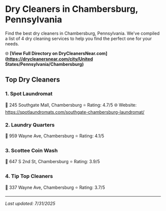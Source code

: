 # Dry Cleaners in Chambersburg, Pennsylvania

Find the best dry cleaners in Chambersburg, Pennsylvania. We've compiled a list of 4 dry cleaning services to help you find the perfect one for your needs.

🌐 **[View Full Directory on DryCleanersNear.com](https://drycleanersnear.com/city/United States/Pennsylvania/Chambersburg)**

## Top Dry Cleaners

### 1. Spot Laundromat
📍 245 Southgate Mall, Chambersburg
⭐ Rating: 4.7/5
🌐 Website: https://spotlaundromats.com/southgate-chambersburg-laundromat/

### 2. Laundry Quarters
📍 959 Wayne Ave, Chambersburg
⭐ Rating: 4.1/5

### 3. Scottee Coin Wash
📍 647 S 2nd St, Chambersburg
⭐ Rating: 3.9/5

### 4. Tip Top Cleaners
📍 337 Wayne Ave, Chambersburg
⭐ Rating: 3.7/5


---

*Last updated: 7/31/2025*

